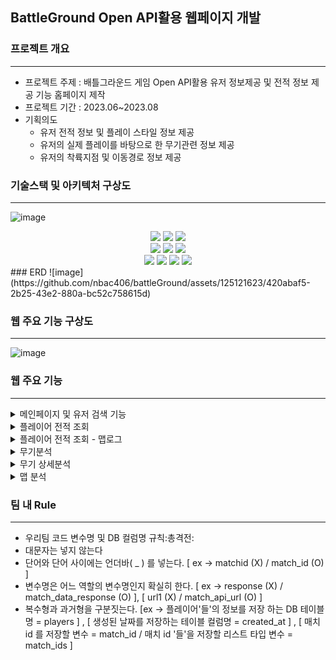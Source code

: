 ## BattleGround Open API활용 웹페이지 개발 

### 프로젝트 개요
- - - 
- 프로젝트 주제 : 배틀그라운드 게임 Open API활용 유저 정보제공 및 전적 정보 제공 기능 홈페이지 제작
- 프로젝트 기간 : 2023.06~2023.08
- 기획의도
  - 유저 전적 정보 및 플레이 스타일 정보 제공
  - 유저의 실제 플레이를 바탕으로 한 무기관련 정보 제공
  - 유저의 착륙지점 및 이동경로 정보 제공

### 기술스택 및 아키텍처 구상도
- - -
![image](https://github.com/nbac406/battleGround/assets/125121623/cb9db150-7b87-4e82-91bd-4d86607a7d1b)
<div align="center">
<img src="https://img.shields.io/badge/Python-3776AB?style=for-the-badge&logo=Python&logoColor=white">
<img src="https://img.shields.io/badge/Django-092E20?style=for-the-badge&logo=django&logoColor=white">
<img src="https://img.shields.io/badge/Docker-2496ED?style=for-the-badge&logo=docker&logoColor=white"> </br>
<img src="https://img.shields.io/badge/GCP-4285F4?style=for-the-badge&logo=googlecloud&logoColor=white">
<img src="https://img.shields.io/badge/MySQL-4479A1?style=for-the-badge&logo=MySQL&logoColor=white">
<img src="https://img.shields.io/badge/ubuntu-E95420?style=for-the-badge&logo=ubuntu&logoColor=white">  </br>
<img src="https://img.shields.io/badge/apachehadoop-66CCFF?style=for-the-badge&logo=apachehadoop&logoColor=white">
<img src="https://img.shields.io/badge/apachespark-E25A1C?style=for-the-badge&logo=apachespark&logoColor=white"> 
<img src="https://img.shields.io/badge/nginx-2C2255?style=for-the-badge&logo=nginx&logoColor=white"> 
<img src="https://img.shields.io/badge/gunicorn-499848?style=for-the-badge&logo=gunicorn&logoColor=white"> 
</div>
### ERD
![image](https://github.com/nbac406/battleGround/assets/125121623/420abaf5-2b25-43e2-880a-bc52c758615d)


### 웹 주요 기능 구상도
- - -
![image](https://github.com/nbac406/battleGround/assets/125121623/bb68a581-e1ea-4edc-87d4-61a08f9fad0c)


### 웹 주요 기능 
- - -
<details>
<summary>메인페이지 및 유저 검색 기능</summary>
  
- 유저 검색 기능
- 서버 변경 기능 (KAKAO & STEAM)
- 무기 분석/맵 분석 페이지 이동
- 커뮤니티 워드 클라우드
![image](https://github.com/nbac406/battleGround/assets/125121623/77fbbf80-a021-444f-9f7a-06ed0ab77296)
</details>

<details>
<summary>플레이어 전적 조회</summary>
  
- 검색 유저 닉네임, 선택서버
- 전적 갱신 (Open API 호출)
- 솔로/듀오/스쿼드별 경기 요약
- 유저 무기레벨 top3표시
- 유저 플레이스타일 표시(Kmeans 클러스터링)
- 최근 30일 유저 match이력
![image](https://github.com/nbac406/battleGround/assets/125121623/0b576df5-8f3b-469c-a711-cd218971e29a)
</details>

<details>
<summary>플레이어 전적 조회 - 맵로그</summary>
  
- JavaScripts Leaflet 라이브러리 활용 배틀그라운드 맵 구현
- 유저의 킬 & 데스 로그 (이동경로 및 킬로그 확인)

![image](https://github.com/nbac406/battleGround/assets/125121623/bb6aa045-63b6-4bb2-97de-395c5539cf55)
![image](https://github.com/nbac406/battleGround/assets/125121623/c96ff23a-6c36-4672-a837-c0a58a9b7200)
</details>

<details>
<summary>무기분석</summary>
  
- 무기티어 표 기능 
![image](https://github.com/nbac406/battleGround/assets/125121623/1d8ad941-7738-425c-84fd-36fa573158ca)
</details>


<details>
<summary>무기 상세분석</summary>
  
- 1주간의 매치데이터 기반 상대하기 쉬운 무기 top3 & 어려운 무기 top3 표시
- 게임 플레이 내 무기별 가장 많이 착용된 parts정보 제공
- 1주간 매치데이터를 기반으로 무기별 주로 kill 이 발생하는 거리를 측정하고 단위별로 나누어 그래프로 시각화
![image](https://github.com/nbac406/battleGround/assets/125121623/5ffd8153-89ad-4a21-89bc-9bcd25be9988)
![image (1)](https://github.com/nbac406/battleGround/assets/125121623/ddf963e4-607e-400f-977a-fd4a21c6fc2f)
![image (2)](https://github.com/nbac406/battleGround/assets/125121623/64f85804-9300-4a7e-9ec1-17dca213ee0f)
</details>


<details>
<summary>맵 분석</summary>
  
- 배틀그라운드의 총 6개의 맵에 대해 비행기 시작지점과 종착지점을 설정하여 비행기 경로별 유저들의 시작지점 시각화
![image](https://github.com/nbac406/battleGround/assets/125121623/cfd7ab53-ff4a-464b-bb75-6be807caf609)
</details>


### 팀 내 Rule
- - -
- 우리팀 코드 변수명 및 DB 컬럼명 규칙:총격전:
- 대문자는 넣지 않는다
- 단어와 단어 사이에는 언더바( _ ) 를 넣는다. [ ex -> matchid (X) / match_id (O) ]
- 변수명은 어느 역할의 변수명인지 확실히 한다. [ ex -> response (X) / match_data_response (O) ], [ url1 (X) / match_api_url (O) ]
- 복수형과 과거형을 구분짓는다. [ex -> 플레이어'들'의 정보를 저장 하는 DB 테이블명 = players ] , [ 생성된 날짜를 저장하는 테이블 컬럼명 = created_at ] , [ 매치 id 를 저장할 변수 = match_id / 매치 id '들'을 저장할 리스트 타입 변수 = match_ids ]
